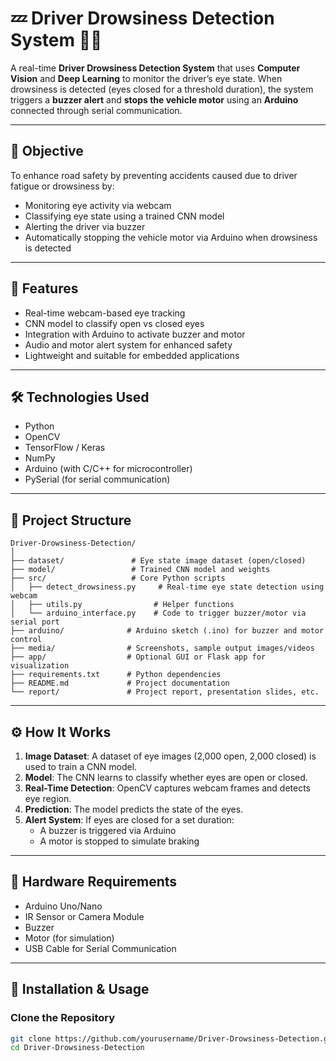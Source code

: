 # 💤 Driver Drowsiness Detection System 🚗🔔

A real-time **Driver Drowsiness Detection System** that uses **Computer Vision** and **Deep Learning** to monitor the driver’s eye state. When drowsiness is detected (eyes closed for a threshold duration), the system triggers a **buzzer alert** and **stops the vehicle motor** using an **Arduino** connected through serial communication.

---

## 🎯 Objective

To enhance road safety by preventing accidents caused due to driver fatigue or drowsiness by:

- Monitoring eye activity via webcam
- Classifying eye state using a trained CNN model
- Alerting the driver via buzzer
- Automatically stopping the vehicle motor via Arduino when drowsiness is detected

---

## 🚀 Features

- Real-time webcam-based eye tracking
- CNN model to classify open vs closed eyes
- Integration with Arduino to activate buzzer and motor
- Audio and motor alert system for enhanced safety
- Lightweight and suitable for embedded applications

---

## 🛠️ Technologies Used

- Python
- OpenCV
- TensorFlow / Keras
- NumPy
- Arduino (with C/C++ for microcontroller)
- PySerial (for serial communication)

---

## 📁 Project Structure

```
Driver-Drowsiness-Detection/
│
├── dataset/               # Eye state image dataset (open/closed)
├── model/                 # Trained CNN model and weights
├── src/                   # Core Python scripts
│   ├── detect_drowsiness.py     # Real-time eye state detection using webcam
│   ├── utils.py                # Helper functions
│   └── arduino_interface.py    # Code to trigger buzzer/motor via serial port
├── arduino/              # Arduino sketch (.ino) for buzzer and motor control
├── media/                # Screenshots, sample output images/videos
├── app/                  # Optional GUI or Flask app for visualization
├── requirements.txt      # Python dependencies
├── README.md             # Project documentation
└── report/               # Project report, presentation slides, etc.
```

---

## ⚙️ How It Works

1. **Image Dataset**: A dataset of eye images (2,000 open, 2,000 closed) is used to train a CNN model.
2. **Model**: The CNN learns to classify whether eyes are open or closed.
3. **Real-Time Detection**: OpenCV captures webcam frames and detects eye region.
4. **Prediction**: The model predicts the state of the eyes.
5. **Alert System**: If eyes are closed for a set duration:
   - A buzzer is triggered via Arduino
   - A motor is stopped to simulate braking

---

## 🔌 Hardware Requirements

- Arduino Uno/Nano
- IR Sensor or Camera Module
- Buzzer
- Motor (for simulation)
- USB Cable for Serial Communication

---

## 🧪 Installation & Usage

### Clone the Repository

```bash
git clone https://github.com/yourusername/Driver-Drowsiness-Detection.git
cd Driver-Drowsiness-Detection
